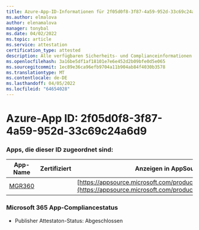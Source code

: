 ```yaml
---
title: Azure-App-ID-Informationen für 2f05d0f8-3f87-4a59-952d-33c69c24a6d9
ms.author: elmalova
author: elenamalova
manager: tonybal
ms.date: 04/02/2022
ms.topic: article
ms.service: attestation
certification_type: attested
description: Alle verfügbaren Sicherheits- und Complianceinformationen für 2f05d0f8-3f87-4a59-952d-33c69c24a6d9.
ms.openlocfilehash: 3a16be5df1af18101e7e6e452d2b09bfe0d5e065
ms.sourcegitcommit: 1ec89e36ca96efb9704a11b904ab84f4030b3578
ms.translationtype: MT
ms.contentlocale: de-DE
ms.lasthandoff: 04/05/2022
ms.locfileid: "64654028"
---
```

# <a name="azure-app-id-2f05d0f8-3f87-4a59-952d-33c69c24a6d9"></a>Azure-App ID: 2f05d0f8-3f87-4a59-952d-33c69c24a6d9


### <a name="apps-associated-with-this-id"></a>Apps, die dieser ID zugeordnet sind:
| **App-Name** | **Zertifiziert** | **Anzeigen in AppSource** |
|--------------|---------------|-----------------------|
| [MGR360](../forward/WA200003329.md) |  | [https://appsource.microsoft.com/product/office/WA200003329](https://appsource.microsoft.com/product/office/WA200003329) |

### <a name="microsoft-365-app-compliance-status"></a>Microsoft 365 App-Compliancestatus
- Publisher Attestaton-Status: Abgeschlossen
